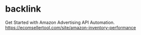 # backlink
Get Started with Amazon Advertising API Automation.
https://ecomsellertool.com/site/amazon-inventory-performance
